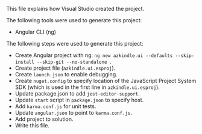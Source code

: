 This file explains how Visual Studio created the project.

The following tools were used to generate this project:
- Angular CLI (ng)

The following steps were used to generate this project:
- Create Angular project with ng: `ng new azkindle.ui --defaults --skip-install --skip-git --no-standalone `.
- Create project file (`azkindle.ui.esproj`).
- Create `launch.json` to enable debugging.
- Create `nuget.config` to specify location of the JavaScript Project System SDK (which is used in the first line in `azkindle.ui.esproj`).
- Update package.json to add `jest-editor-support`.
- Update `start` script in `package.json` to specify host.
- Add `karma.conf.js` for unit tests.
- Update `angular.json` to point to `karma.conf.js`.
- Add project to solution.
- Write this file.

